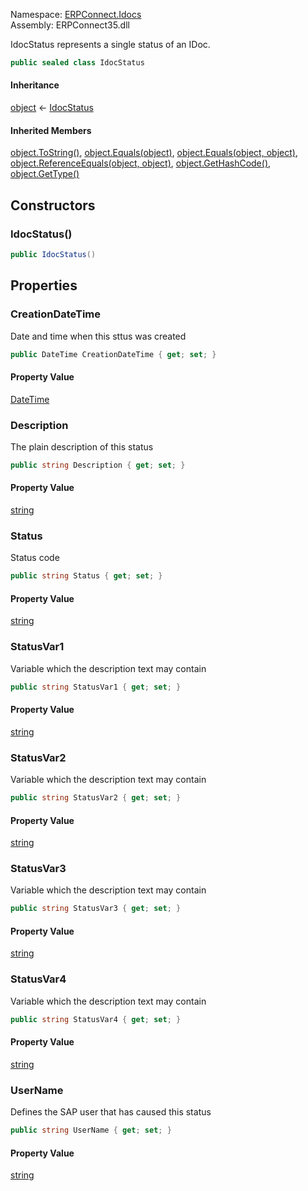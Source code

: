 
Namespace: [ERPConnect.Idocs](index.md)  
Assembly: ERPConnect35.dll  

IdocStatus represents a single status of an IDoc.

```csharp
public sealed class IdocStatus
```

#### Inheritance

[object](https://learn.microsoft.com/dotnet/api/system.object) ← 
[IdocStatus](ERPConnect.Idocs.IdocStatus.md)

#### Inherited Members

[object.ToString\(\)](https://learn.microsoft.com/dotnet/api/system.object.tostring), 
[object.Equals\(object\)](https://learn.microsoft.com/dotnet/api/system.object.equals\#system\-object\-equals\(system\-object\)), 
[object.Equals\(object, object\)](https://learn.microsoft.com/dotnet/api/system.object.equals\#system\-object\-equals\(system\-object\-system\-object\)), 
[object.ReferenceEquals\(object, object\)](https://learn.microsoft.com/dotnet/api/system.object.referenceequals), 
[object.GetHashCode\(\)](https://learn.microsoft.com/dotnet/api/system.object.gethashcode), 
[object.GetType\(\)](https://learn.microsoft.com/dotnet/api/system.object.gettype)

## Constructors

### <a id="ERPConnect_Idocs_IdocStatus__ctor"></a> IdocStatus\(\)

```csharp
public IdocStatus()
```

## Properties

### <a id="ERPConnect_Idocs_IdocStatus_CreationDateTime"></a> CreationDateTime

Date and time when this sttus was created

```csharp
public DateTime CreationDateTime { get; set; }
```

#### Property Value

 [DateTime](https://learn.microsoft.com/dotnet/api/system.datetime)

### <a id="ERPConnect_Idocs_IdocStatus_Description"></a> Description

The plain description of this status

```csharp
public string Description { get; set; }
```

#### Property Value

 [string](https://learn.microsoft.com/dotnet/api/system.string)

### <a id="ERPConnect_Idocs_IdocStatus_Status"></a> Status

Status code

```csharp
public string Status { get; set; }
```

#### Property Value

 [string](https://learn.microsoft.com/dotnet/api/system.string)

### <a id="ERPConnect_Idocs_IdocStatus_StatusVar1"></a> StatusVar1

Variable which the description text may contain

```csharp
public string StatusVar1 { get; set; }
```

#### Property Value

 [string](https://learn.microsoft.com/dotnet/api/system.string)

### <a id="ERPConnect_Idocs_IdocStatus_StatusVar2"></a> StatusVar2

Variable which the description text may contain

```csharp
public string StatusVar2 { get; set; }
```

#### Property Value

 [string](https://learn.microsoft.com/dotnet/api/system.string)

### <a id="ERPConnect_Idocs_IdocStatus_StatusVar3"></a> StatusVar3

Variable which the description text may contain

```csharp
public string StatusVar3 { get; set; }
```

#### Property Value

 [string](https://learn.microsoft.com/dotnet/api/system.string)

### <a id="ERPConnect_Idocs_IdocStatus_StatusVar4"></a> StatusVar4

Variable which the description text may contain

```csharp
public string StatusVar4 { get; set; }
```

#### Property Value

 [string](https://learn.microsoft.com/dotnet/api/system.string)

### <a id="ERPConnect_Idocs_IdocStatus_UserName"></a> UserName

Defines the SAP user that has caused this status

```csharp
public string UserName { get; set; }
```

#### Property Value

 [string](https://learn.microsoft.com/dotnet/api/system.string)

